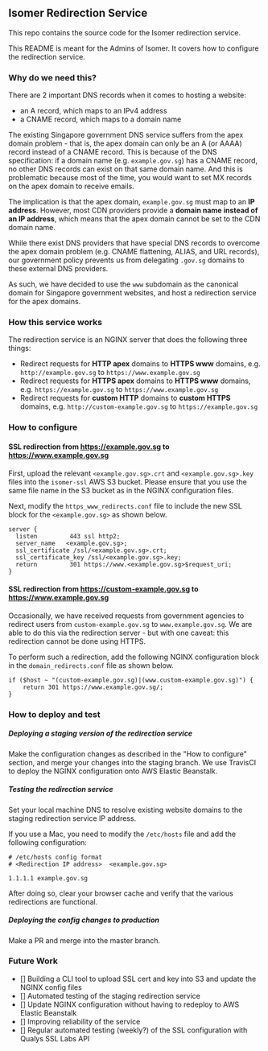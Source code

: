 ## Isomer Redirection Service

This repo contains the source code for the Isomer redirection service.

This README is meant for the Admins of Isomer. It covers how to configure the redirection service.

### Why do we need this?

There are 2 important DNS records when it comes to hosting a website:
- an A record, which maps to an IPv4 address
- a CNAME record, which maps to a domain name

The existing Singapore government DNS service suffers from the apex domain problem - that is, the apex domain can only be an A (or AAAA) record instead of a CNAME record. This is because of the DNS specification: if a domain name (e.g. `example.gov.sg`) has a CNAME record, no other DNS records can exist on that same domain name. And this is problematic because most of the time, you would want to set MX records on the apex domain to receive emails.

The implication is that the apex domain, `example.gov.sg` must map to an **IP address**. However, most CDN providers provide a **domain name instead of an IP address**, which means that the apex domain cannot be set to the CDN domain name.

While there exist DNS providers that have special DNS records to overcome the apex domain problem (e.g. CNAME flattening, ALIAS, and URL records), our government policy prevents us from delegating `.gov.sg` domains to these external DNS providers.

As such, we have decided to use the `www` subdomain as the canonical domain for Singapore government websites, and host a redirection service for the apex domains.

### How this service works

The redirection service is an NGINX server that does the following three things:
- Redirect requests for **HTTP apex** domains to **HTTPS www** domains, e.g. `http://example.gov.sg` to `https://www.example.gov.sg`
- Redirect requests for **HTTPS apex** domains to **HTTPS www** domains, e.g. `https://example.gov.sg` to `https://www.example.gov.sg`
- Redirect requests for **custom HTTP** domains to **custom HTTPS** domains, e.g. `http://custom-example.gov.sg` to `https://example.gov.sg`

### How to configure

#### SSL redirection from https://example.gov.sg to https://www.example.gov.sg

First, upload the relevant `<example.gov.sg>.crt` and `<example.gov.sg>.key` files into the `isomer-ssl` AWS S3 bucket. Please ensure that you use the same file name in the S3 bucket as in the NGINX configuration files.

Next, modify the `https_www_redirects.conf` file to include the new SSL block for the `<example.gov.sg>` as shown below.

```
server {
  listen         443 ssl http2;
  server_name   <example.gov.sg>;
  ssl_certificate /ssl/<example.gov.sg>.crt; 
  ssl_certificate_key /ssl/<example.gov.sg>.key;
  return         301 https://www.<example.gov.sg>$request_uri;
}
```

#### SSL redirection from https://custom-example.gov.sg to https://www.example.gov.sg

Occasionally, we have received requests from government agencies to redirect users from `custom-example.gov.sg` to `www.example.gov.sg`. We are able to do this via the redirection server - but with one caveat: this redirection cannot be done using HTTPS.

To perform such a redirection, add the following NGINX configuration block in the `domain_redirects.conf` file as shown below.

```
if ($host ~ "(custom-example.gov.sg)|(www.custom-example.gov.sg)") {
	return 301 https://www.example.gov.sg/;
}
```

### How to deploy and test

##### Deploying a staging version of the redirection service

Make the configuration changes as described in the "How to configure" section, and merge your changes into the staging branch. We use TravisCI to deploy the NGINX configuration onto AWS Elastic Beanstalk.

##### Testing the redirection service

Set your local machine DNS to resolve existing website domains to the staging redirection service IP address.

If you use a Mac, you need to modify the `/etc/hosts` file and add the following configuration:

```
# /etc/hosts config format
# <Redirection IP address>  <example.gov.sg>

1.1.1.1 example.gov.sg
```

After doing so, clear your browser cache and verify that the various redirections are functional.

##### Deploying the config changes to production

Make a PR and merge into the master branch.

### Future Work

- [] Building a CLI tool to upload SSL cert and key into S3 and update the NGINX config files
- [] Automated testing of the staging redirection service
- [] Update NGINX configuration without having to redeploy to AWS Elastic Beanstalk
- [] Improving reliability of the service
- [] Regular automated testing (weekly?) of the SSL configuration with Qualys SSL Labs API